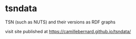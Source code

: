 # tsndata
TSN (such as NUTS) and their versions as RDF graphs

visit site published at https://camillebernard.github.io/tsndata/
